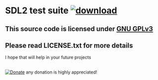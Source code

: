 
# SDL2 test suite [![download](https://img.shields.io/github/v/release/serdeliuk/sdltest?style=plastic)](https://github.com/serdeliuk/sdltest/releases/download/1/sdltest_1.0-r0_armv7ahf-neon.ipk)


## This source code is licensed under [GNU GPLv3](https://www.gnu.org/licenses/gpl-3.0.html#preamble)
## Please read LICENSE.txt for more details


I hope that will help in your future projects<br><br>


[![Donate](https://img.shields.io/badge/Donate-PayPal-green.svg)](https://paypal.me/serdeliuk) any donation is highly appreciated!
